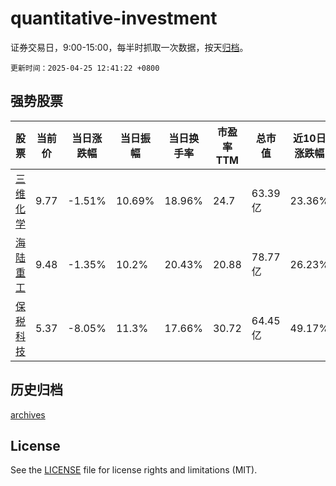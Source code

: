 # quantitative-investment

证券交易日，9:00-15:00，每半时抓取一次数据，按天[归档](archives)。

`更新时间：2025-04-25 12:41:22 +0800`

## 强势股票

|股票|当前价|当日涨跌幅|当日振幅|当日换手率|市盈率TTM|总市值|近10日涨跌幅|
|----|----|----|----|----|----|----|----|
|[三维化学](https://xueqiu.com/S/SZ002469)|9.77|-1.51%|10.69%|18.96%|24.7|63.39亿|23.36%|
|[海陆重工](https://xueqiu.com/S/SZ002255)|9.48|-1.35%|10.2%|20.43%|20.88|78.77亿|26.23%|
|[保税科技](https://xueqiu.com/S/SH600794)|5.37|-8.05%|11.3%|17.66%|30.72|64.45亿|49.17%|

## 历史归档

[archives](archives)

## License

See the [LICENSE](LICENSE) file for license rights and limitations (MIT).